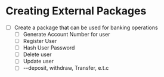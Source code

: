 # Creating External Packages

- [ ] Create a package that can be used for banking operations
  - [ ] Generate Account Number for user
  - [ ] Register User
  - [ ] Hash User Password
  - [ ] Delete user
  - [ ] Update user
  - [ ] --deposit, withdraw, Transfer, e.t.c
